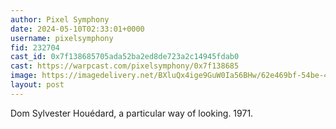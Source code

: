 ```yaml
---
author: Pixel Symphony
date: 2024-05-10T02:33:01+0000
username: pixelsymphony
fid: 232704
cast_id: 0x7f138685705ada52ba2ed8de723a2c14945fdab0
cast: https://warpcast.com/pixelsymphony/0x7f138685
image: https://imagedelivery.net/BXluQx4ige9GuW0Ia56BHw/62e469bf-54be-4d05-65c6-e083f8f9c500/original
layout: post
---
```

Dom Sylvester Houédard, a particular way of looking. 1971.  

<img src='https://imagedelivery.net/BXluQx4ige9GuW0Ia56BHw/62e469bf-54be-4d05-65c6-e083f8f9c500/original' alt='' referrerpolicy='no-referrer'/>